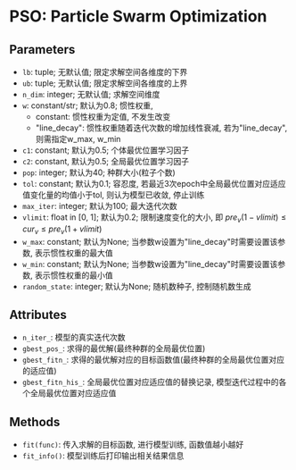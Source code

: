 # PSO: Particle Swarm Optimization

## Parameters
- `lb`: tuple; 无默认值; 限定求解空间各维度的下界
- `ub`: tuple; 无默认值; 限定求解空间各维度的上界
- `n_dim`: integer; 无默认值; 求解空间维度
- `w`: constant/str; 默认为0.8; 惯性权重,
  - constant: 惯性权重为定值, 不发生改变
  - "line_decay": 惯性权重随着迭代次数的增加线性衰减, 若为"line_decay", 则需指定w_max, w_min
- `c1`: constant; 默认为0.5; 个体最优位置学习因子
- `c2`: constant, 默认为0.5; 全局最优位置学习因子
- `pop`: integer; 默认为40; 种群大小(粒子个数)
- `tol`: constant; 默认为0.1; 容忍度, 若最近3次epoch中全局最优位置对应适应值变化量的均值小于tol, 则认为模型已收敛, 停止训练
- `max_iter`: integer; 默认为100; 最大迭代次数
- `vlimit`: float in [0, 1]; 默认为0.2; 限制速度变化的大小, 即 $pre_v(1-vlimit)\le cur_v \le pre_v(1+vlimit)$
- `w_max`: constant; 默认为None; 当参数w设置为"line_decay"时需要设置该参数, 表示惯性权重的最大值
- `w_min`: constant; 默认为None; 当参数w设置为"line_decay"时需要设置该参数, 表示惯性权重的最小值
- `random_state`: integer; 默认为None; 随机数种子, 控制随机数生成

## Attributes
- `n_iter_`: 模型的真实迭代次数
- `gbest_pos_`: 求得的最优解(最终种群的全局最优位置)
- `gbest_fitn_`: 求得的最优解对应的目标函数值(最终种群的全局最优位置对应的适应值)
- `gbest_fitn_his_`: 全局最优位置对应适应值的替换记录, 模型迭代过程中的各个全局最优位置对应适应值

## Methods
- `fit(func)`: 传入求解的目标函数, 进行模型训练, 函数值越小越好
- `fit_info()`: 模型训练后打印输出相关结果信息
